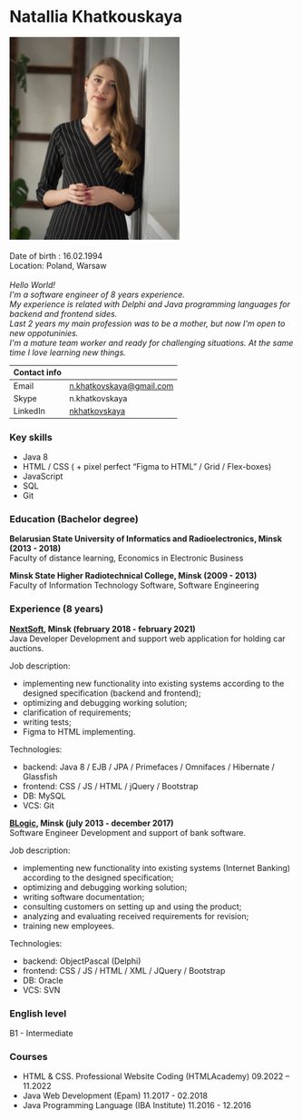 # Natallia Khatkouskaya
![Natallia Khatkouskaya](img/cv-photo.jpg)
<br><br>
Date of birth : 16.02.1994 <br>
Location: Poland, Warsaw
<br><br>
*Hello World! <br> 
I'm a software engineer of 8 years experience.<br> 
My experience is related with Delphi and Java programming languages for backend and frontend sides.<br>
Last 2 years my main profession was to be a mother, but now I'm open to new oppotuninies.<br>
I'm a mature team worker and ready for challenging situations. At the same time I love learning new things.
<br>*

|Contact info||
|---|---|
|Email|n.khatkovskaya@gmail.com|
|Skype|n.khatkovskaya|
|LinkedIn|[nkhatkovskaya](https://www.linkedin.com/in/nkhatkovskaya/)|

### **Key skills**
- Java 8
- HTML / CSS ( + pixel perfect “Figma to HTML” / Grid / Flex-boxes)
- JavaScript
- SQL
- Git

### **Education (Bachelor degree)**
**Belarusian State University of Informatics and Radioelectronics, Minsk (2013 - 2018)**
<br> Faculty of distance learning, Economics in Electronic Business

**Minsk State Higher Radiotechnical College, Minsk (2009 - 2013)**
<br> Faculty of Information Technology Software, Software Engineering

### **Experience (8 years)**
**[NextSoft](www.nextsoft.by), Minsk (february 2018 - february 2021)**
<br> Java Developer
Development and support web application for holding car auctions.

Job description:
- implementing new functionality into existing systems according to the designed specification (backend and frontend);
- optimizing and debugging working solution;
- clarification of requirements;
- writing tests;
- Figma to HTML implementing.


Technologies:
- backend: Java 8 / EJB / JPA / Primefaces / Omnifaces / Hibernate / Glassfish
- frontend: CSS / JS / HTML / jQuery / Bootstrap
- DB: MySQL
- VCS: Git

**[BLogic](www.b-logic.by), Minsk (july 2013 - december 2017)**
<br> Software Engineer
Development and support of bank software.

Job description:
- implementing new functionality into existing systems (Internet Banking) according to the designed specification;
- optimizing and debugging working solution;
- writing software documentation;
- consulting customers on setting up and using the product;
- analyzing and evaluating received requirements for revision;
- training new employees.


Technologies:
- backend: ObjectPascal (Delphi)
- frontend: CSS / JS / HTML / XML / JQuery / Bootstrap
- DB: Oracle
- VCS: SVN


### **English level**
B1 - Intermediate 

### **Courses**
- HTML & CSS. Professional Website Coding (HTMLAcademy)
09.2022 – 11.2022
- Java Web Development (Epam)
11.2017 - 02.2018
- Java Programming Language (IBA Institute)
11.2016 - 12.2016
